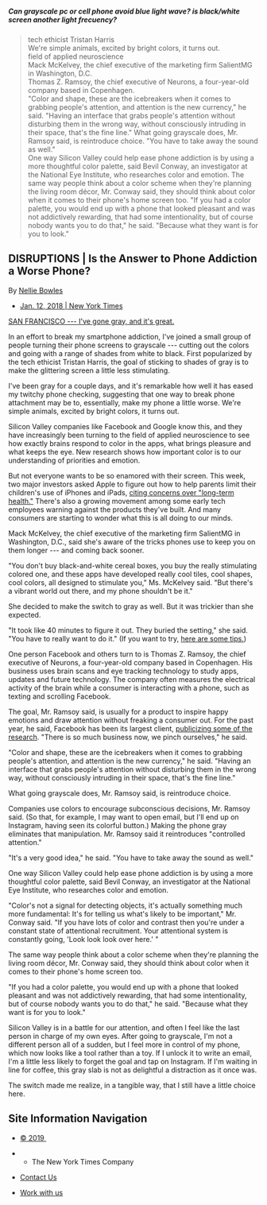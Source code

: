 ##### Can grayscale pc or cell phone avoid blue light wave? is black/white screen another light frecuency?

> tech ethicist Tristan Harris  
> We're simple animals, excited by bright colors, it turns out.  
> field of applied neuroscience  
> Mack McKelvey, the chief executive of the marketing firm SalientMG in Washington, D.C.  
> Thomas Z. Ramsoy, the chief executive of Neurons, a four-year-old company based in Copenhagen.  
> "Color and shape, these are the icebreakers when it comes to grabbing
people's attention, and attention is the new currency," he said. "Having
an interface that grabs people's attention without disturbing them in
the wrong way, without consciously intruding in their space, that's the
fine line." What going grayscale does, Mr. Ramsoy said, is reintroduce choice.
"You have to take away the sound as well."  
> One way Silicon Valley could help ease phone addiction is by using a
more thoughtful color palette, said Bevil Conway, an investigator at the
National Eye Institute, who researches color and emotion.
The same way people think about a color scheme when they're planning the
living room décor, Mr. Conway said, they should think about color when
it comes to their phone's home screen too.
"If you had a color palette, you would end up with a phone that looked
pleasant and was not addictively rewarding, that had some
intentionality, but of course nobody wants you to do that," he said.
"Because what they want is for you to look."



## DISRUPTIONS | Is the Answer to Phone Addiction a Worse Phone?

By [Nellie Bowles](https://www.nytimes.com/by/nellie-bowles)

-   [Jan. 12, 2018 | New York Times](https://www.nytimes.com/2018/01/12/technology/grayscale-phone.html)

[SAN FRANCISCO --- I've gone gray, and it's great.](https://www.nytimes.com/es/2018/01/17/hay-soluciones-para-acabar-con-tu-adiccion-al-telefono)

In an effort to break my smartphone addiction, I've joined a small group
of people turning their phone screens to grayscale --- cutting out the
colors and going with a range of shades from white to black. First
popularized by the tech ethicist Tristan Harris, the goal of sticking to
shades of gray is to make the glittering screen a little less
stimulating.

I've been gray for a couple days, and it's remarkable how well it has
eased my twitchy phone checking, suggesting that one way to break phone
attachment may be to, essentially, make my phone a little worse. We're
simple animals, excited by bright colors, it turns out.

Silicon Valley companies like Facebook and Google know this, and they
have increasingly been turning to the field of applied neuroscience to
see how exactly brains respond to color in the apps, what brings
pleasure and what keeps the eye. New research shows how important color
is to our understanding of priorities and emotion.

But not everyone wants to be so enamored with their screen. This week,
two major investors asked Apple to figure out how to help parents limit
their children's use of iPhones and iPads, [citing concerns over
"long-term health."](https://www.nytimes.com/2018/01/08/technology/apple-tech-children-jana-calstrs.html?module=inline)
There's also a growing movement among some early tech employees warning
against the products they've built. And many consumers are starting to
wonder what this is all doing to our minds.

Mack McKelvey, the chief executive of the marketing firm SalientMG in
Washington, D.C., said she's aware of the tricks phones use to keep you
on them longer --- and coming back sooner.

"You don't buy black-and-white cereal boxes, you buy the really
stimulating colored one, and these apps have developed really cool
tiles, cool shapes, cool colors, all designed to stimulate you," Ms.
McKelvey said. "But there's a vibrant world out there, and my phone
shouldn't be it."

She decided to make the switch to gray as well. But it was trickier than she expected.

"It took like 40 minutes to figure it out. They buried the setting," she
said. "You have to really want to do it." (If you want to try, [here are
some
tips.](https://lifehacker.com/change-your-screen-to-grayscale-to-combat-phone-addicti-1795821843))

One person Facebook and others turn to is Thomas Z. Ramsoy, the chief
executive of Neurons, a four-year-old company based in Copenhagen. His
business uses brain scans and eye tracking technology to study apps,
updates and future technology. The company often measures the electrical
activity of the brain while a consumer is interacting with a phone, such
as texting and scrolling Facebook.

The goal, Mr. Ramsoy said, is usually for a product to inspire happy
emotions and draw attention without freaking a consumer out. For the
past year, he said, Facebook has been its largest client, [publicizing
some of the
research](https://www.facebook.com/iq/articles/how-virtual-reality-facilitates-social-connection).
"There is so much business now, we pinch ourselves," he said.

"Color and shape, these are the icebreakers when it comes to grabbing
people's attention, and attention is the new currency," he said. "Having
an interface that grabs people's attention without disturbing them in
the wrong way, without consciously intruding in their space, that's the
fine line."

What going grayscale does, Mr. Ramsoy said, is reintroduce choice.

Companies use colors to encourage subconscious decisions, Mr. Ramsoy
said. (So that, for example, I may want to open email, but I'll end up
on Instagram, having seen its colorful button.) Making the phone gray
eliminates that manipulation. Mr. Ramsoy said it reintroduces
"controlled attention."

"It's a very good idea," he said. "You have to take away the sound as
well."

One way Silicon Valley could help ease phone addiction is by using a
more thoughtful color palette, said Bevil Conway, an investigator at the
National Eye Institute, who researches color and emotion.

"Color's not a signal for detecting objects, it's actually something
much more fundamental: It's for telling us what's likely to be
important," Mr. Conway said. "If you have lots of color and contrast
then you're under a constant state of attentional recruitment. Your
attentional system is constantly going, 'Look look look over here.' "

The same way people think about a color scheme when they're planning the
living room décor, Mr. Conway said, they should think about color when
it comes to their phone's home screen too.

"If you had a color palette, you would end up with a phone that looked
pleasant and was not addictively rewarding, that had some
intentionality, but of course nobody wants you to do that," he said.
"Because what they want is for you to look."

Silicon Valley is in a battle for our attention, and often I feel like
the last person in charge of my own eyes. After going to grayscale, I'm
not a different person all of a sudden, but I feel more in control of my
phone, which now looks like a tool rather than a toy. If I unlock it to
write an email, I'm a little less likely to forget the goal and tap on
Instagram. If I'm waiting in line for coffee, this gray slab is not as
delightful a distraction as it once was.

The switch made me realize, in a tangible way, that I still have a little choice here.

Site Information Navigation
---------------------------

-   [© 2019 ](https://help.nytimes.com/hc/en-us/articles/115014792127-Copyright-notice)

<!-- -->

-   -   The New York Times Company

<!-- -->

-   [Contact
    Us](https://help.nytimes.com/hc/en-us/articles/115015385887-Contact-Us)

-   [Work with
    us](https://www.nytimes.com/subscription?campaignId=37WXW)
